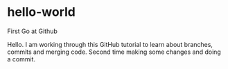 
# hello-world
First Go at Github

Hello. I am working through this GitHub tutorial to learn about branches, commits and merging code.
Second time making some changes and doing a commit.
